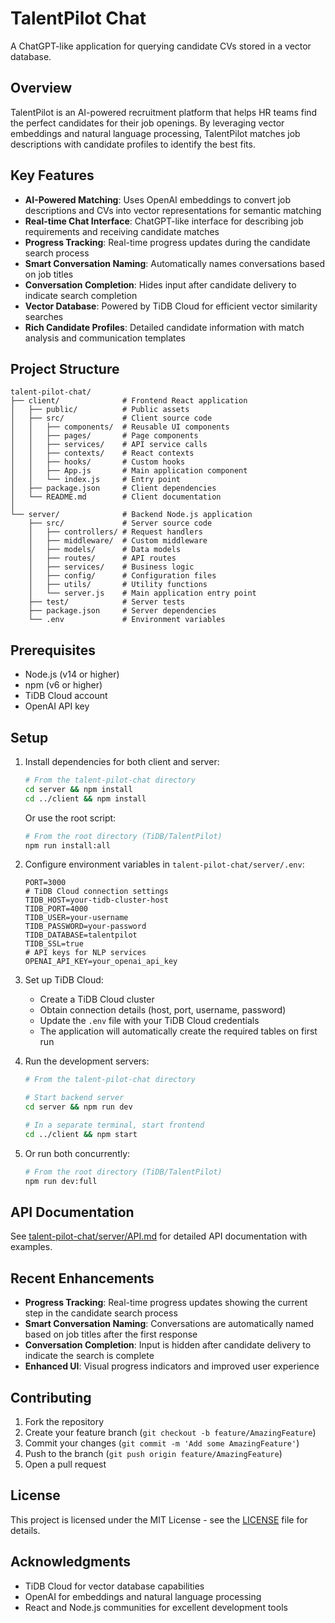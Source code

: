 # TalentPilot Chat

A ChatGPT-like application for querying candidate CVs stored in a vector database.

## Overview

TalentPilot is an AI-powered recruitment platform that helps HR teams find the perfect candidates for their job openings. By leveraging vector embeddings and natural language processing, TalentPilot matches job descriptions with candidate profiles to identify the best fits.

## Key Features

- **AI-Powered Matching**: Uses OpenAI embeddings to convert job descriptions and CVs into vector representations for semantic matching
- **Real-time Chat Interface**: ChatGPT-like interface for describing job requirements and receiving candidate matches
- **Progress Tracking**: Real-time progress updates during the candidate search process
- **Smart Conversation Naming**: Automatically names conversations based on job titles
- **Conversation Completion**: Hides input after candidate delivery to indicate search completion
- **Vector Database**: Powered by TiDB Cloud for efficient vector similarity searches
- **Rich Candidate Profiles**: Detailed candidate information with match analysis and communication templates

## Project Structure

```
talent-pilot-chat/
├── client/              # Frontend React application
│   ├── public/          # Public assets
│   ├── src/             # Client source code
│   │   ├── components/  # Reusable UI components
│   │   ├── pages/       # Page components
│   │   ├── services/    # API service calls
│   │   ├── contexts/    # React contexts
│   │   ├── hooks/       # Custom hooks
│   │   ├── App.js       # Main application component
│   │   └── index.js     # Entry point
│   ├── package.json     # Client dependencies
│   └── README.md        # Client documentation
│
└── server/              # Backend Node.js application
    ├── src/             # Server source code
    │   ├── controllers/ # Request handlers
    │   ├── middleware/  # Custom middleware
    │   ├── models/      # Data models
    │   ├── routes/      # API routes
    │   ├── services/    # Business logic
    │   ├── config/      # Configuration files
    │   ├── utils/       # Utility functions
    │   └── server.js    # Main application entry point
    ├── test/            # Server tests
    ├── package.json     # Server dependencies
    └── .env             # Environment variables
```

## Prerequisites

- Node.js (v14 or higher)
- npm (v6 or higher)
- TiDB Cloud account
- OpenAI API key

## Setup

1. Install dependencies for both client and server:
   ```bash
   # From the talent-pilot-chat directory
   cd server && npm install
   cd ../client && npm install
   ```

   Or use the root script:
   ```bash
   # From the root directory (TiDB/TalentPilot)
   npm run install:all
   ```

2. Configure environment variables in `talent-pilot-chat/server/.env`:
   ```env
   PORT=3000
   # TiDB Cloud connection settings
   TIDB_HOST=your-tidb-cluster-host
   TIDB_PORT=4000
   TIDB_USER=your-username
   TIDB_PASSWORD=your-password
   TIDB_DATABASE=talentpilot
   TIDB_SSL=true
   # API keys for NLP services
   OPENAI_API_KEY=your_openai_api_key
   ```

3. Set up TiDB Cloud:
   - Create a TiDB Cloud cluster
   - Obtain connection details (host, port, username, password)
   - Update the `.env` file with your TiDB Cloud credentials
   - The application will automatically create the required tables on first run

4. Run the development servers:
   ```bash
   # From the talent-pilot-chat directory
   
   # Start backend server
   cd server && npm run dev
   
   # In a separate terminal, start frontend
   cd ../client && npm start
   ```

5. Or run both concurrently:
   ```bash
   # From the root directory (TiDB/TalentPilot)
   npm run dev:full
   ```

## API Documentation

See [talent-pilot-chat/server/API.md](talent-pilot-chat/server/API.md) for detailed API documentation with examples.

## Recent Enhancements

- **Progress Tracking**: Real-time progress updates showing the current step in the candidate search process
- **Smart Conversation Naming**: Conversations are automatically named based on job titles after the first response
- **Conversation Completion**: Input is hidden after candidate delivery to indicate the search is complete
- **Enhanced UI**: Visual progress indicators and improved user experience

## Contributing

1. Fork the repository
2. Create your feature branch (`git checkout -b feature/AmazingFeature`)
3. Commit your changes (`git commit -m 'Add some AmazingFeature'`)
4. Push to the branch (`git push origin feature/AmazingFeature`)
5. Open a pull request

## License

This project is licensed under the MIT License - see the [LICENSE](LICENSE) file for details.

## Acknowledgments

- TiDB Cloud for vector database capabilities
- OpenAI for embeddings and natural language processing
- React and Node.js communities for excellent development tools